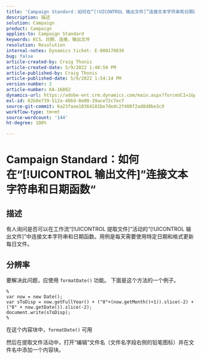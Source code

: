 ```yaml
---
title: 'Campaign Standard：如何在“[!UICONTROL 输出文件]”连接文本字符串和日期函数“'
description: 描述
solution: Campaign
product: Campaign
applies-to: Campaign Standard
keywords: KCS、日期、连接、输出文件
resolution: Resolution
internal-notes: Dynamics ticket- E-000178039
bug: false
article-created-by: Craig Thonis
article-created-date: 5/9/2022 1:48:50 PM
article-published-by: Craig Thonis
article-published-date: 5/9/2022 1:54:14 PM
version-number: 2
article-number: KA-16082
dynamics-url: https://adobe-ent.crm.dynamics.com/main.aspx?forceUCI=1&pagetype=entityrecord&etn=knowledgearticle&id=abd60abc-9ecf-ec11-a7b5-00224809c196
exl-id: 62b8e739-512a-486d-8e00-39ace72c7ecf
source-git-commit: 6a23faae10364181be7dedc2f408f2ad8d8be3c9
workflow-type: tm+mt
source-wordcount: '144'
ht-degree: 100%

---
```


# Campaign Standard：如何在“[!UICONTROL 输出文件]”连接文本字符串和日期函数“

## 描述


有人询问是否可以在工作流“[!UICONTROL 提取文件]”活动的“[!UICONTROL 输出文件]”中连接文本字符串和日期函数。用例是每天需要使用特定日期和格式更新每日文件。


## 分辨率


要解决此问题，应使用 `formatDate()` 功能。 下面是这个方法的一个例子。

```
%
var now = new Date();
var sToDisp = now.getFullYear() + ("0"+(now.getMonth()+1)).slice(-2) + ("0" + now.getDate()).slice(-2);
document.write(sToDisp);
%
```

在这个内容块中，`formatDate()` 可用

然后在提取文件活动中，打开“编辑”文件名（文件名字段右侧的铅笔图标）并在文件名中添加一个内容块。
